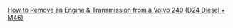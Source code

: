 [How to Remove an Engine & Transmission from a Volvo 240 (D24 Diesel + M46)](https://youtu.be/t1s_m0thVBQ)
